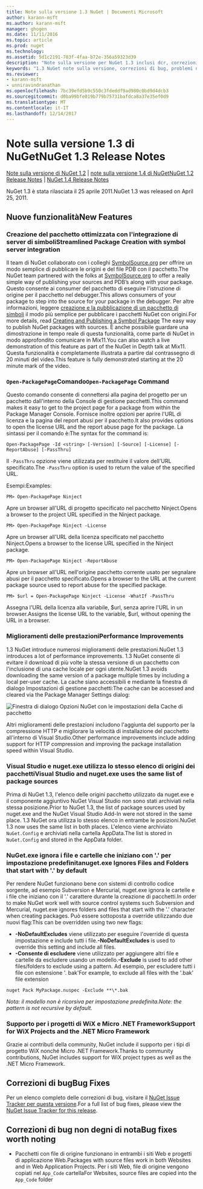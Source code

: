 ```yaml
---
title: Note sulla versione 1.3 NuGet | Documenti Microsoft
author: karann-msft
ms.author: karann-msft
manager: ghogen
ms.date: 11/11/2016
ms.topic: article
ms.prod: nuget
ms.technology: 
ms.assetid: 5d1c2191-783f-4faa-b72e-356a59323d39
description: "Note sulla versione per NuGet 1.3 inclusi dcr, correzioni di bug, le funzionalità aggiunte e problemi noti."
keywords: "1.3 NuGet note sulla versione, correzioni di bug, problemi noti, aggiunta di funzionalità, eseguire"
ms.reviewer:
- karann-msft
- unniravindranathan
ms.openlocfilehash: 7bc39efd5b9c550c3fdeddf9ad980c0bd9d4dcb3
ms.sourcegitcommit: d0ba99bfe019b779b75731bafdca8a37e35ef0d9
ms.translationtype: MT
ms.contentlocale: it-IT
ms.lasthandoff: 12/14/2017
---
```

# <a name="nuget-13-release-notes"></a><span data-ttu-id="3adae-104">Note sulla versione 1.3 di NuGet</span><span class="sxs-lookup"><span data-stu-id="3adae-104">NuGet 1.3 Release Notes</span></span>

<span data-ttu-id="3adae-105">[Note sulla versione di NuGet 1.2](../release-notes/nuget-1.2.md) | [note sulla versione 1.4 di NuGet](../release-notes/nuget-1.4.md)</span><span class="sxs-lookup"><span data-stu-id="3adae-105">[NuGet 1.2 Release Notes](../release-notes/nuget-1.2.md) | [NuGet 1.4 Release Notes](../release-notes/nuget-1.4.md)</span></span>

<span data-ttu-id="3adae-106">NuGet 1.3 è stata rilasciata il 25 aprile 2011.</span><span class="sxs-lookup"><span data-stu-id="3adae-106">NuGet 1.3 was released on April 25, 2011.</span></span>

## <a name="new-features"></a><span data-ttu-id="3adae-107">Nuove funzionalità</span><span class="sxs-lookup"><span data-stu-id="3adae-107">New Features</span></span>

### <a name="streamlined-package-creation-with-symbol-server-integration"></a><span data-ttu-id="3adae-108">Creazione del pacchetto ottimizzata con l'integrazione di server di simboli</span><span class="sxs-lookup"><span data-stu-id="3adae-108">Streamlined Package Creation with symbol server integration</span></span>

<span data-ttu-id="3adae-109">Il team di NuGet collaborato con i colleghi [SymbolSource.org](http://www.symbolsource.org/) per offrire un modo semplice di pubblicare le origini e del file PDB con il pacchetto.</span><span class="sxs-lookup"><span data-stu-id="3adae-109">The NuGet team partnered with the folks at [SymbolSource.org](http://www.symbolsource.org/) to offer a really simple way of publishing your sources and PDB’s along with your package.</span></span> <span data-ttu-id="3adae-110">Questo consente ai consumer del pacchetto di eseguire l'istruzione di origine per il pacchetto nel debugger.</span><span class="sxs-lookup"><span data-stu-id="3adae-110">This allows consumers of your package to step into the source for your package in the debugger.</span></span> <span data-ttu-id="3adae-111">Per altre informazioni, leggere [creazione e la pubblicazione di un pacchetto di simboli](../create-packages/symbol-packages.md) il modo più semplice per pubblicare i pacchetti NuGet con origini.</span><span class="sxs-lookup"><span data-stu-id="3adae-111">For more details, read [Creating and Publishing a Symbol Package](../create-packages/symbol-packages.md) The easy way to publish NuGet packages with sources.</span></span> <span data-ttu-id="3adae-112">È anche possibile guardare una dimostrazione in tempo reale di questa funzionalità, come parte di NuGet in modo approfondito comunicare in Mix11.</span><span class="sxs-lookup"><span data-stu-id="3adae-112">You can also watch a live demonstration of this feature as part of the NuGet in Depth talk at Mix11.</span></span> <span data-ttu-id="3adae-113">Questa funzionalità è completamente illustrata a partire dal contrassegno di 20 minuti del video.</span><span class="sxs-lookup"><span data-stu-id="3adae-113">This feature is fully demonstrated starting at the 20 minute mark of the video.</span></span>

### <a name="open-packagepage-command"></a><span data-ttu-id="3adae-114">`Open-PackagePage`Comando</span><span class="sxs-lookup"><span data-stu-id="3adae-114">`Open-PackagePage` Command</span></span>

<span data-ttu-id="3adae-115">Questo comando consente di connettersi alla pagina del progetto per un pacchetto dall'interno della Console di gestione pacchetti.</span><span class="sxs-lookup"><span data-stu-id="3adae-115">This command makes it easy to get to the project page for a package from within the Package Manager Console.</span></span> <span data-ttu-id="3adae-116">Fornisce inoltre opzioni per aprire l'URL di licenza e la pagina del report abusi per il pacchetto.</span><span class="sxs-lookup"><span data-stu-id="3adae-116">It also provides options to open the license URL and the report abuse page for the package.</span></span>
<span data-ttu-id="3adae-117">La sintassi per il comando è:</span><span class="sxs-lookup"><span data-stu-id="3adae-117">The syntax for the command is:</span></span>

    Open-PackagePage -Id <string> [-Version] [-Source] [-License] [-ReportAbuse] [-PassThru]

<span data-ttu-id="3adae-118">Il `-PassThru` opzione viene utilizzata per restituire il valore dell'URL specificato.</span><span class="sxs-lookup"><span data-stu-id="3adae-118">The `-PassThru` option is used to return the value of the specified URL.</span></span>

<span data-ttu-id="3adae-119">Esempi:</span><span class="sxs-lookup"><span data-stu-id="3adae-119">Examples:</span></span>

    PM> Open-PackagePage Ninject

<span data-ttu-id="3adae-120">Apre un browser all'URL di progetto specificato nel pacchetto Ninject.</span><span class="sxs-lookup"><span data-stu-id="3adae-120">Opens a browser to the project URL specified in the Ninject package.</span></span>

    PM> Open-PackagePage Ninject -License

<span data-ttu-id="3adae-121">Apre un browser all'URL della licenza specificato nel pacchetto Ninject.</span><span class="sxs-lookup"><span data-stu-id="3adae-121">Opens a browser to the license URL specified in the Ninject package.</span></span>

    PM> Open-PackagePage Ninject -ReportAbuse

<span data-ttu-id="3adae-122">Apre un browser all'URL nell'origine pacchetto corrente usato per segnalare abusi per il pacchetto specificato.</span><span class="sxs-lookup"><span data-stu-id="3adae-122">Opens a browser to the URL at the current package source used to report abuse for the specified package.</span></span>

    PM> $url = Open-PackagePage Ninject -License -WhatIf -PassThru

<span data-ttu-id="3adae-123">Assegna l'URL della licenza alla variabile, $url, senza aprire l'URL in un browser.</span><span class="sxs-lookup"><span data-stu-id="3adae-123">Assigns the license URL to the variable, $url, without opening the URL in a browser.</span></span>

### <a name="performance-improvements"></a><span data-ttu-id="3adae-124">Miglioramenti delle prestazioni</span><span class="sxs-lookup"><span data-stu-id="3adae-124">Performance Improvements</span></span>

<span data-ttu-id="3adae-125">1.3 NuGet introduce numerosi miglioramenti delle prestazioni.</span><span class="sxs-lookup"><span data-stu-id="3adae-125">NuGet 1.3 introduces a lot of performance improvements.</span></span> <span data-ttu-id="3adae-126">1.3 NuGet consente di evitare il download di più volte la stessa versione di un pacchetto con l'inclusione di una cache locale per ogni utente.</span><span class="sxs-lookup"><span data-stu-id="3adae-126">NuGet 1.3 avoids downloading the same version of a package multiple times by including a local per-user cache.</span></span> <span data-ttu-id="3adae-127">La cache siano accessibili e mediante la finestra di dialogo Impostazioni di gestione pacchetti:</span><span class="sxs-lookup"><span data-stu-id="3adae-127">The cache can be accessed and cleared via the Package Manager Settings dialog:</span></span>

![Finestra di dialogo Opzioni NuGet con le impostazioni della Cache di pacchetto](./media/nuget-options.png)

<span data-ttu-id="3adae-129">Altri miglioramenti delle prestazioni includono l'aggiunta del supporto per la compressione HTTP e migliorare la velocità di installazione del pacchetto all'interno di Visual Studio.</span><span class="sxs-lookup"><span data-stu-id="3adae-129">Other performance improvements include adding support for HTTP compression and improving the package installation speed within Visual Studio.</span></span>

### <a name="visual-studio-and-nugetexe-uses-the-same-list-of-package-sources"></a><span data-ttu-id="3adae-130">Visual Studio e nuget.exe utilizza lo stesso elenco di origini dei pacchetti</span><span class="sxs-lookup"><span data-stu-id="3adae-130">Visual Studio and nuget.exe uses the same list of package sources</span></span>

<span data-ttu-id="3adae-131">Prima di NuGet 1.3, l'elenco delle origini pacchetto utilizzato da nuget.exe e il componente aggiuntivo NuGet Visual Studio non sono stati archiviati nella stessa posizione.</span><span class="sxs-lookup"><span data-stu-id="3adae-131">Prior to NuGet 1.3, the list of package sources used by nuget.exe and the NuGet Visual Studio Add-In were not stored in the same place.</span></span> <span data-ttu-id="3adae-132">1.3 NuGet ora utilizza lo stesso elenco in entrambe le posizioni.</span><span class="sxs-lookup"><span data-stu-id="3adae-132">NuGet 1.3 now uses the same list in both places.</span></span> <span data-ttu-id="3adae-133">L'elenco viene archiviato `NuGet.Config` e archiviati nella cartella AppData.</span><span class="sxs-lookup"><span data-stu-id="3adae-133">The list is stored in `NuGet.Config` and stored in the AppData folder.</span></span>

### <a name="nugetexe-ignores-files-and-folders-that-start-with--by-default"></a><span data-ttu-id="3adae-134">NuGet.exe ignora i file e cartelle che iniziano con '.' per impostazione predefinita</span><span class="sxs-lookup"><span data-stu-id="3adae-134">nuget.exe Ignores Files and Folders that start with '.' by default</span></span>

<span data-ttu-id="3adae-135">Per rendere NuGet funzionano bene con sistemi di controllo codice sorgente, ad esempio Subversion e Mercurial, nuget.exe ignora le cartelle e i file che iniziano con il '.' carattere durante la creazione di pacchetti.</span><span class="sxs-lookup"><span data-stu-id="3adae-135">In order to make NuGet work well with source control systems such Subversion and Mercurial, nuget.exe ignores folders and files that start with the '.' character when creating packages.</span></span> <span data-ttu-id="3adae-136">Può essere sottoposta a override utilizzando due nuovi flag:</span><span class="sxs-lookup"><span data-stu-id="3adae-136">This can be overridden using two new flags:</span></span>

* <span data-ttu-id="3adae-137">__-NoDefaultExcludes__ viene utilizzato per eseguire l'override di questa impostazione e include tutti i file.</span><span class="sxs-lookup"><span data-stu-id="3adae-137">__-NoDefaultExcludes__ is used to override this setting and include all files.</span></span>
* <span data-ttu-id="3adae-138">__-Consente di escludere__ viene utilizzato per aggiungere altri file e cartelle da escludere usando un modello.</span><span class="sxs-lookup"><span data-stu-id="3adae-138">__-Exclude__ is used to add other files/folders to exclude using a pattern.</span></span> <span data-ttu-id="3adae-139">Ad esempio, per escludere tutti i file con estensione '. bak'</span><span class="sxs-lookup"><span data-stu-id="3adae-139">For example, to exclude all files with the '.bak' file extension</span></span>

```
nuget Pack MyPackage.nuspec -Exclude **\*.bak
```  

<span data-ttu-id="3adae-140">_Nota: il modello non è ricorsiva per impostazione predefinita._</span><span class="sxs-lookup"><span data-stu-id="3adae-140">_Note: the pattern is not recursive by default._</span></span>

### <a name="support-for-wix-projects-and-the-net-micro-framework"></a><span data-ttu-id="3adae-141">Supporto per i progetti di WiX e Micro .NET Framework</span><span class="sxs-lookup"><span data-stu-id="3adae-141">Support for WiX Projects and the .NET Micro Framework</span></span>

<span data-ttu-id="3adae-142">Grazie ai contributi della community, NuGet include il supporto per i tipi di progetto WiX nonché Micro .NET Framework.</span><span class="sxs-lookup"><span data-stu-id="3adae-142">Thanks to community contributions, NuGet includes support for WiX project types as well as the .NET Micro Framework.</span></span>

## <a name="bug-fixes"></a><span data-ttu-id="3adae-143">Correzioni di bug</span><span class="sxs-lookup"><span data-stu-id="3adae-143">Bug Fixes</span></span>

<span data-ttu-id="3adae-144">Per un elenco completo delle correzioni di bug, visitare il [NuGet Issue Tracker per questa versione](http://nuget.codeplex.com/workitem/list/advanced?keyword=&status=All&type=All&priority=All&release=NuGet%201.3&assignedTo=All&component=All&sortField=LastUpdatedDate&sortDirection=Descending&page=0).</span><span class="sxs-lookup"><span data-stu-id="3adae-144">For a full list of bug fixes, please view the [NuGet Issue Tracker for this release](http://nuget.codeplex.com/workitem/list/advanced?keyword=&status=All&type=All&priority=All&release=NuGet%201.3&assignedTo=All&component=All&sortField=LastUpdatedDate&sortDirection=Descending&page=0).</span></span>

## <a name="bug-fixes-worth-noting"></a><span data-ttu-id="3adae-145">Correzioni di bug non degni di nota</span><span class="sxs-lookup"><span data-stu-id="3adae-145">Bug fixes worth noting</span></span>

* <span data-ttu-id="3adae-146">Pacchetti con file di origine funzionano in entrambi i siti Web e progetti di applicazione Web.</span><span class="sxs-lookup"><span data-stu-id="3adae-146">Packages with source files work in both Websites and in Web Application Projects.</span></span>
<span data-ttu-id="3adae-147">Per i siti Web, file di origine vengono copiati nel `App_Code` cartella</span><span class="sxs-lookup"><span data-stu-id="3adae-147">For Websites, source files are copied into the `App_Code` folder</span></span>
